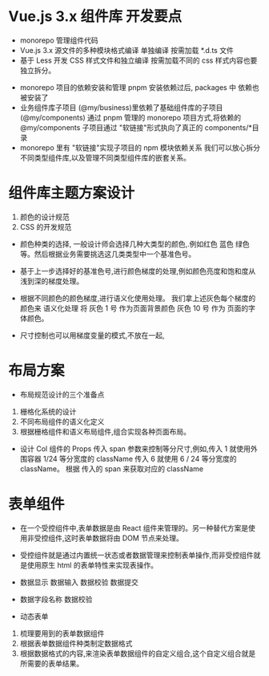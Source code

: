 # Vue.js 3.x 组件库 开发要点

- monorepo 管理组件代码
- Vue.js 3.x 源文件的多种模块格式编译 单独编译 按需加载 \*.d.ts 文件
- 基于 Less 开发 CSS 样式文件和独立编译 按需加载不同的 css 样式内容也要独立拆分。

* monorepo 项目的依赖安装和管理 pnpm 安装依赖过后, packages 中 依赖也被安装了
* 业务组件库子项目 (@my/business)里依赖了基础组件库的子项目(@my/components) 通过 pnpm 管理的 monorepo 项目方式,将依赖的 @my/components 子项目通过 "软链接"形式执向了真正的 components/\*目录
* monorepo 里有 "软链接"实现子项目的 npm 模块依赖关系 我们可以放心拆分不同类型组件库,以及管理不同类型组件库的嵌套关系。

# 组件库主题方案设计

1. 颜色的设计规范
2. CSS 的开发规范

- 颜色种类的选择, 一般设计师会选择几种大类型的颜色,.例如红色 蓝色 绿色等。然后根据业务需要挑选这几类类型中一个基准色号。

* 基于上一步选择好的基准色号,进行颜色梯度的处理,例如颜色亮度和饱和度从浅到深的梯度处理。
* 根据不同颜色的颜色梯度,进行语义化使用处理。 我们拿上述灰色每个梯度的颜色来 语义化处理 将 灰色 1 号 作为页面背景颜色 灰色 10 号 作为 页面的字体颜色。

* 尺寸控制也可以用梯度变量的模式,不放在一起,

# 布局方案

- 布局规范设计的三个准备点

1. 栅格化系统的设计
2. 不同布局组件的语义化定义
3. 根据栅格组件和语义布局组件,组合实现各种页面布局。

- 设计 Col 组件的 Props 传入 span 参数来控制等分尺寸,例如,传入 1 就使用外围容器 1/24 等分宽度的 className 传入 6 就使用 6 / 24 等分宽度的 className。 根据 传入的 span 来获取对应的 className

# 表单组件

- 在一个受控组件中,表单数据是由 React 组件来管理的。另一种替代方案是使用非受控组件,这时表单数据将由 DOM 节点来处理。

* 受控组件就是通过内置统一状态或者数据管理来控制表单操作,而非受控组件就是使用原生 html 的表单特性来实现表操作。

* 数据显示 数据输入 数据校验 数据提交
* 数据字段名称 数据校验

* 动态表单

1. 梳理要用到的表单数据组件
2. 根据表单数据组件种类制定数据格式
3. 根据数据格式的内容,来渲染表单数据组件的自定义组合,这个自定义组合就是所需要的表单结果。
